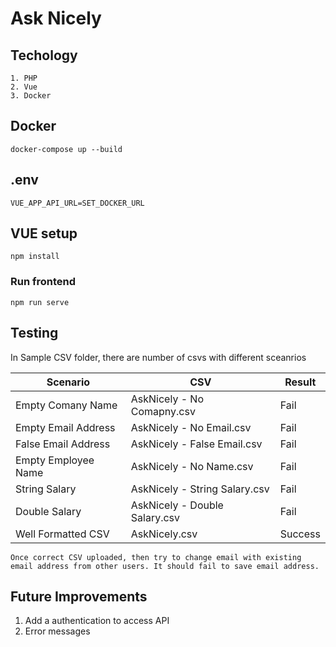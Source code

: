 # Ask Nicely

## Techology
```
1. PHP
2. Vue
3. Docker
```

## Docker
```
docker-compose up --build
```

## .env
```
VUE_APP_API_URL=SET_DOCKER_URL
```

## VUE setup
```
npm install
```

### Run frontend
```
npm run serve
```

## Testing
In Sample CSV folder, there are number of csvs with different sceanrios

| Scenario              | CSV                           | Result    |
| --------------------- | ----------------------------- | --------- |
| Empty Comany Name     | AskNicely - No Comapny.csv    | Fail      |
| Empty Email Address   | AskNicely - No Email.csv      | Fail      |
| False Email Address   | AskNicely - False Email.csv   | Fail      |
| Empty Employee Name   | AskNicely - No Name.csv       | Fail      |
| String Salary         | AskNicely - String Salary.csv | Fail      |
| Double Salary         | AskNicely - Double Salary.csv | Fail      |
| Well Formatted CSV    | AskNicely.csv                 | Success   |


```
Once correct CSV uploaded, then try to change email with existing email address from other users. It should fail to save email address.
```

## Future Improvements
1. Add a authentication to access API
2. Error messages